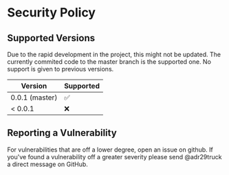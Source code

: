 # Security Policy

## Supported Versions

Due to the rapid development in the project, this might not be updated.
The currently commited code to the master branch is the supported one.
No support is given to previous versions.

| Version | Supported          |
| ------- | ------------------ |
| 0.0.1 (master) | :white_check_mark: |
| < 0.0.1 | :x:                |


## Reporting a Vulnerability

For vulnerabilities that are off a lower degree, open an issue on github. 
If you've found a vulnerability off a greater severity please send @adr29truck a direct message on GitHub.
